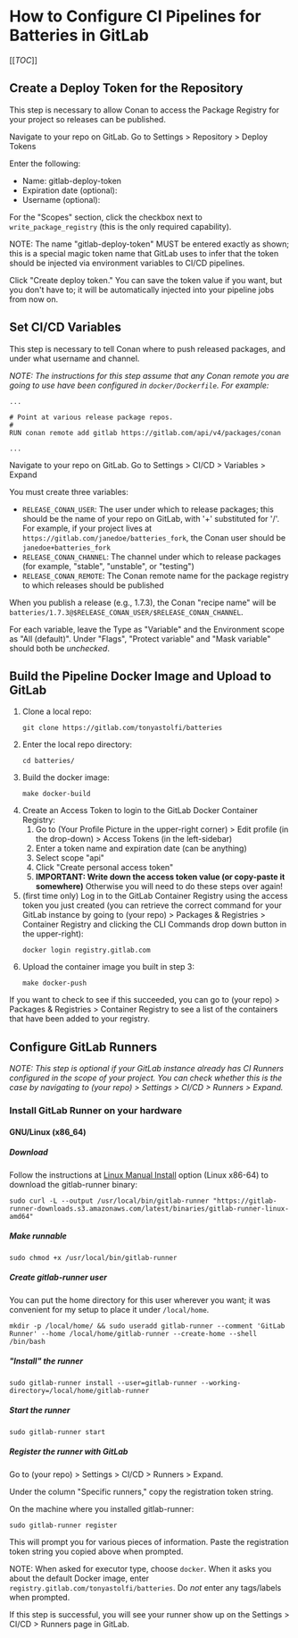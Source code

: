 # How to Configure CI Pipelines for Batteries in GitLab

[[_TOC_]]

## Create a Deploy Token for the Repository

This step is necessary to allow Conan to access the Package Registry for your project so releases can be published.

Navigate to your repo on GitLab.  Go to  Settings &gt; Repository &gt; Deploy Tokens

Enter the following:

- Name: gitlab-deploy-token
- Expiration date (optional): <whatever-date-you-want>
- Username (optional): <leave-blank>

For the "Scopes" section, click the checkbox next to `write_package_registry` (this is the only required capability).

NOTE: The name "gitlab-deploy-token" MUST be entered exactly as shown; this is a special magic token name that GitLab uses to infer that the token should be injected via environment variables to CI/CD pipelines.

Click "Create deploy token."  You can save the token value if you want, but you don't have to; it will be automatically injected into your pipeline jobs from now on.

## Set CI/CD Variables 

This step is necessary to tell Conan where to push released packages, and under what username and channel.

_NOTE: The instructions for this step assume that any Conan remote you are going to use have been configured in `docker/Dockerfile`.  For example:_

```docker
...

# Point at various release package repos.
#
RUN conan remote add gitlab https://gitlab.com/api/v4/packages/conan

...
```

Navigate to your repo on GitLab.  Go to  Settings &gt; CI/CD &gt; Variables &gt; Expand

You must create three variables:

- `RELEASE_CONAN_USER`: The user under which to release packages; this should be the name of your repo on GitLab, with '+' substituted for '/'.  For example, if your project lives at `https://gitlab.com/janedoe/batteries_fork`, the Conan user should be `janedoe+batteries_fork`
- `RELEASE_CONAN_CHANNEL`: The channel under which to release packages (for example, "stable", "unstable", or "testing")
- `RELEASE_CONAN_REMOTE`: The Conan remote name for the package registry to which releases should be published

When you publish a release (e.g., 1.7.3), the Conan "recipe name" will be `batteries/1.7.3@$RELEASE_CONAN_USER/$RELEASE_CONAN_CHANNEL`.

For each variable, leave the Type as "Variable" and the Environment scope as "All (default)".  Under "Flags", "Protect variable" and "Mask variable" should both be _unchecked_.

## Build the Pipeline Docker Image and Upload to GitLab

1. Clone a local repo:
   ```shell
   git clone https://gitlab.com/tonyastolfi/batteries
   ```
2. Enter the local repo directory:
   ```shell
   cd batteries/
   ```
3. Build the docker image:
   ```shell
   make docker-build
   ```
4. Create an Access Token to login to the GitLab Docker Container Registry:
   1. Go to (Your Profile Picture in the upper-right corner) &gt; Edit profile (in the drop-down) &gt; Access Tokens (in the left-sidebar)
   2. Enter a token name and expiration date (can be anything)
   3. Select scope "api"
   4. Click "Create personal access token"
   5. **IMPORTANT: Write down the access token value (or copy-paste it somewhere)**  Otherwise you will need to do these steps over again!
5. (first time only) Log in to the GitLab Container Registry using the access token you just created (you can retrieve the correct command for your GitLab instance by going to (your repo) &gt; Packages &amp; Registries &gt; Container Registry and clicking the CLI Commands drop down button in the upper-right):
   ```shell
   docker login registry.gitlab.com
   ```
6. Upload the container image you built in step 3:
   ```shell
   make docker-push
   ```

If you want to check to see if this succeeded, you can go to (your repo) &gt; Packages &amp; Registries &gt; Container Registry to see a list of the containers that have been added to your registry.

## Configure GitLab Runners

_NOTE: This step is optional if your GitLab instance already has CI Runners configured in the scope of your project.  You can check whether this is the case by navigating to (your repo) &gt; Settings &gt; CI/CD &gt; Runners &gt; Expand._

### Install GitLab Runner on your hardware

#### GNU/Linux (x86_64)

##### Download

Follow the instructions at [Linux Manual Install](https://docs.gitlab.com/runner/install/linux-manually.html#using-binary-file) option (Linux x86-64) to download the gitlab-runner binary:

```shell
sudo curl -L --output /usr/local/bin/gitlab-runner "https://gitlab-runner-downloads.s3.amazonaws.com/latest/binaries/gitlab-runner-linux-amd64"
```

##### Make runnable

```shell
sudo chmod +x /usr/local/bin/gitlab-runner
```

##### Create gitlab-runner user

You can put the home directory for this user wherever you want; it was convenient for my setup to place it under `/local/home`.

```shell
mkdir -p /local/home/ && sudo useradd gitlab-runner --comment 'GitLab Runner' --home /local/home/gitlab-runner --create-home --shell /bin/bash
```

##### "Install" the runner

```shell
sudo gitlab-runner install --user=gitlab-runner --working-directory=/local/home/gitlab-runner
```

##### Start the runner

```
sudo gitlab-runner start
```

##### Register the runner with GitLab

Go to (your repo) &gt; Settings &gt; CI/CD &gt; Runners &gt; Expand.

Under the column "Specific runners," copy the registration token string.

On the machine where you installed gitlab-runner:

```shell
sudo gitlab-runner register
```

This will prompt you for various pieces of information.  Paste the registration token string you copied above when prompted.

NOTE: When asked for executor type, choose `docker`.  When it asks you about the default Docker image, enter `registry.gitlab.com/tonyastolfi/batteries`.  Do _not_ enter any tags/labels when prompted.

If this step is successful, you will see your runner show up on the Settings &gt; CI/CD &gt; Runners page in GitLab.

